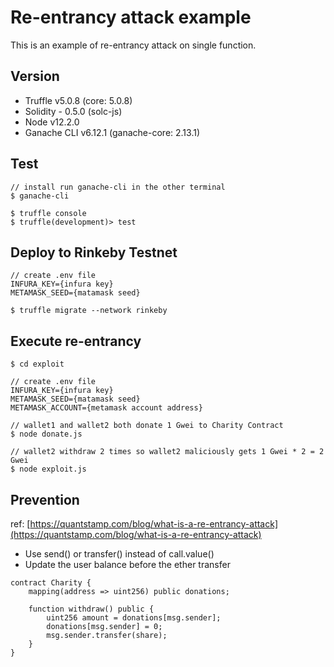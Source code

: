 # Re-entrancy attack example

This is an example of re-entrancy attack on single function.

## Version

- Truffle v5.0.8 (core: 5.0.8)
- Solidity - 0.5.0 (solc-js)
- Node v12.2.0
- Ganache CLI v6.12.1 (ganache-core: 2.13.1)

## Test

```
// install run ganache-cli in the other terminal
$ ganache-cli

$ truffle console
$ truffle(development)> test
```

## Deploy to Rinkeby Testnet

```
// create .env file
INFURA_KEY={infura key}
METAMASK_SEED={matamask seed}

$ truffle migrate --network rinkeby
```

## Execute re-entrancy

```
$ cd exploit

// create .env file
INFURA_KEY={infura key}
METAMASK_SEED={matamask seed}
METAMASK_ACCOUNT={metamask account address}

// wallet1 and wallet2 both donate 1 Gwei to Charity Contract
$ node donate.js

// wallet2 withdraw 2 times so wallet2 maliciously gets 1 Gwei * 2 = 2 Gwei
$ node exploit.js
```

## Prevention

ref: [https://quantstamp.com/blog/what-is-a-re-entrancy-attack](https://quantstamp.com/blog/what-is-a-re-entrancy-attack)

- Use send() or transfer() instead of call.value()
- Update the user balance before the ether transfer

```
contract Charity {
    mapping(address => uint256) public donations;

    function withdraw() public {
        uint256 amount = donations[msg.sender];
        donations[msg.sender] = 0;
        msg.sender.transfer(share);
    }
}
```
